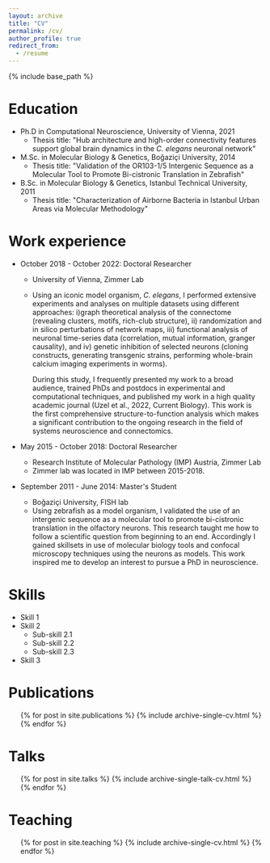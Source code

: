 ```yaml
---
layout: archive
title: "CV"
permalink: /cv/
author_profile: true
redirect_from:
  - /resume
---
```


{% include base_path %}

Education
======
* Ph.D in Computational Neuroscience, University of Vienna, 2021
  * Thesis title: "Hub architecture and high-order connectivity features support global brain dynamics in the _C. elegans_ neuronal network"
* M.Sc. in Molecular Biology & Genetics, Boğaziçi University, 2014
  * Thesis title: "Validation of the OR103-1/5 Intergenic Sequence as a Molecular Tool to Promote Bi-cistronic Translation in Zebrafish"
* B.Sc. in Molecular Biology & Genetics, Istanbul Technical University, 2011
  * Thesis title: "Characterization of Airborne Bacteria in Istanbul Urban Areas via Molecular Methodology"

Work experience
======
* October 2018 - October 2022: Doctoral Researcher
  * University of Vienna, Zimmer Lab
  * Using an iconic model organism, _C. elegans_, I performed extensive experiments and analyses on multiple datasets using different approaches: i)graph theoretical analysis of the connectome (revealing clusters, motifs, rich-club structure), ii) randomization and in silico perturbations of network maps, iii) functional analysis of neuronal time-series data (correlation, mutual information, granger causality), and iv) genetic inhibition of selected neurons (cloning constructs, generating transgenic strains, performing whole-brain calcium imaging experiments in worms). 
    
    During this study, I frequently presented my work to a broad audience, trained PhDs and postdocs in experimental and computational techniques, and published my work in a high quality academic journal (Uzel et al., 2022, Current Biology). This work is the first comprehensive structure-to-function analysis which makes a significant contribution to the ongoing research in the field of systems neuroscience and connectomics.

* May 2015 - October 2018: Doctoral Researcher
  * Research Institute of Molecular Pathology (IMP) Austria, Zimmer Lab
  * Zimmer lab was located in IMP between 2015-2018.

* September 2011 - June 2014: Master's Student
  * Boğaziçi University, FISH lab
  * Using zebrafish as a model organism, I validated the use of an intergenic sequence as a molecular tool to promote bi-cistronic translation in the olfactory neurons. This research taught me how to follow a scientific question from beginning to an end. Accordingly I gained skillsets in use of molecular biology tools and confocal microscopy techniques using the neurons as models. This work inspired me to develop an interest to pursue a PhD in neuroscience.
  
Skills
======
* Skill 1
* Skill 2
  * Sub-skill 2.1
  * Sub-skill 2.2
  * Sub-skill 2.3
* Skill 3

Publications
======
  <ul>{% for post in site.publications %}
    {% include archive-single-cv.html %}
  {% endfor %}</ul>
  
Talks
======
  <ul>{% for post in site.talks %}
    {% include archive-single-talk-cv.html %}
  {% endfor %}</ul>
  
Teaching
======
  <ul>{% for post in site.teaching %}
    {% include archive-single-cv.html %}
  {% endfor %}</ul>
  
